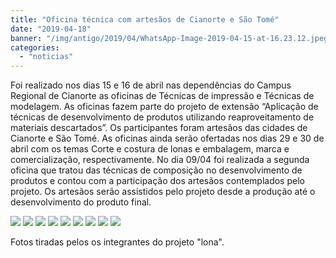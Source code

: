 ```yaml
---
title: "Oficina técnica com artesãos de Cianorte e São Tomé"
date: "2019-04-18"
banner: "/img/antigo/2019/04/WhatsApp-Image-2019-04-15-at-16.23.12.jpeg"
categories: 
  - "noticias"
---
```


Foi realizado nos dias 15 e 16 de abril nas dependências do Campus Regional de Cianorte as oficinas de Técnicas de impressão e Técnicas de modelagem. As oficinas fazem parte do projeto de extensão “Aplicação de técnicas de desenvolvimento de produtos utilizando reaproveitamento de materiais descartados”. Os participantes foram artesãos das cidades de Cianorte e São Tomé. As oficinas ainda serão ofertadas nos dias 29 e 30 de abril com os temas Corte e costura de lonas e embalagem, marca e comercialização, respectivamente. No dia 09/04 foi realizada a segunda oficina que tratou das técnicas de composição no desenvolvimento de produtos e contou com a participação dos artesãos contemplados pelo projeto. Os artesãos serão assistidos pelo projeto desde a produção até o desenvolvimento do produto final.

![](/img/antigo/2019/04/WhatsApp-Image-2019-04-15-at-16.23.12.jpeg)
![](/img/antigo/2019/04/WhatsApp-Image-2019-04-15-at-16.23.39.jpeg)
![](/img/antigo/2019/04/WhatsApp-Image-2019-04-15-at-16.23.57.jpeg)
![](/img/antigo/2019/04/WhatsApp-Image-2019-04-15-at-16.24.20.jpeg)
![](/img/antigo/2019/04/WhatsApp-Image-2019-04-15-at-16.24.33.jpeg)
![](/img/antigo/2019/04/WhatsApp-Image-2019-04-15-at-16.24.51.jpeg)
![](/img/antigo/2019/04/WhatsApp-Image-2019-04-15-at-16.25.02.jpeg)
![](/img/antigo/2019/04/WhatsApp-Image-2019-04-15-at-16.25.13.jpeg)
![](/img/antigo/2019/04/WhatsApp-Image-2019-04-15-at-16.25.28.jpeg)

Fotos tiradas pelos os integrantes do projeto "lona".
